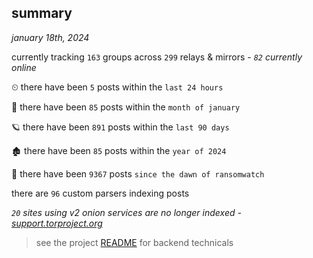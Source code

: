 
## summary
_january 18th, 2024_

currently tracking `163` groups across `299` relays & mirrors - _`82` currently online_

⏲ there have been `5` posts within the `last 24 hours`

🦈 there have been `85` posts within the `month of january`

🪐 there have been `891` posts within the `last 90 days`

🏚 there have been `85` posts within the `year of 2024`

🦕 there have been `9367` posts `since the dawn of ransomwatch`

there are `96` custom parsers indexing posts

_`20` sites using v2 onion services are no longer indexed - [support.torproject.org](https://support.torproject.org/onionservices/v2-deprecation/)_

> see the project [README](https://github.com/joshhighet/ransomwatch#ransomwatch--) for backend technicals

